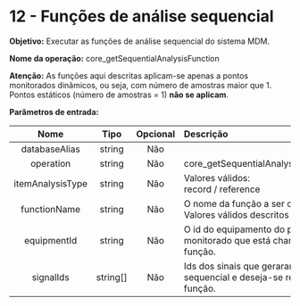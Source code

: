 # 12 - Funções de análise sequencial

**Objetivo:** Executar as funções de análise sequencial do sistema MDM.

**Nome da operação:** core_getSequentialAnalysisFunction

**Atenção:** As funções aqui descritas aplicam-se apenas a pontos monitorados dinâmicos, ou seja, com número de amostras maior que 1. Pontos estáticos (número de amostras = 1) **não se aplicam**.

**Parâmetros de entrada:**

Nome                     |  Tipo           | Opcional     | Descrição
:-----------------------:|:---------------:|:------------:|:------------
databaseAlias            | string         | Não
operation                | string         | Não           | core_getSequentialAnalysisFunction
itemAnalysisType         | string         | Não           | Valores válidos:<br/> record / reference 
functionName             | string         | Não           | O nome da função a ser chamada.<br> Valores válidos descritos abaixo.
equipmentId              | string         | Não           | O id do equipamento do ponto monitorado que está chamando a função.
signalIds                | string[]       | Não           | Ids dos sinais que geraram a análise sequencial e deseja-se recalcular a função. 
